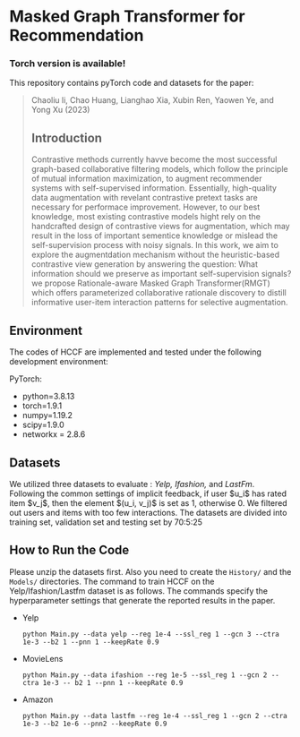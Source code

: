 <body marginheight="0"><h1>Masked Graph Transformer for Recommendation</h1>
<h3>Torch version is available!</h3>
<p>This repository contains pyTorch code and datasets for the paper:

</p>
<blockquote>
<p>Chaoliu li,  Chao Huang, Lianghao Xia, Xubin Ren, Yaowen Ye, and Yong Xu (2023)
</p>
<h2>Introduction</h2>
<p>Contrastive methods currently havve become the most successful graph-based collaborative filtering models, which follow the principle of mutual information maximization, to augment recommender systems with self-supervised information. Essentially, high-quality
data augmentation with revelant contrastive pretext tasks are necessary for performace improvement. However, to our best knowledge, most existing contrastive models hight rely on the handcrafted design of contrastive views for augmentation, which may
result in the loss of important sementice knowledge or mislead the self-supervision process with noisy signals. In this work, we aim to 
explore the augmentdation mechanism without the heuristic-based contrastive view generation by answering the question: What information should we preserve as important self-supervision signals?
we propose Rationale-aware Masked Graph Transformer(RMGT) which offers parameterized collaborative rationale discovery to distill informative user-item interaction patterns for selective augmentation.


</p>
</blockquote>
<h2>Environment</h2>
<p>The codes of HCCF are implemented and tested under the following development environment:


</p>
<p>PyTorch:

</p>
<ul>
<li>python=3.8.13</li>
<li>torch=1.9.1</li>
<li>numpy=1.19.2</li>
<li>scipy=1.9.0</li>
<li>networkx = 2.8.6</li>
</ul>
<h2>Datasets</h2>
<p>We utilized three datasets to evaluate : <i>Yelp, Ifashion, </i>and <i>LastFm</i>. Following the common settings of implicit feedback, if user $u_i$ has rated item $v_j$, then the element $(u_i, v_j)$ is set as 1, otherwise 0. We filtered out users and items with too few interactions. The datasets are divided into training set, validation set and testing set by 70:5:25


</p>
<h2>How to Run the Code</h2>
<p>Please unzip the datasets first. Also you need to create the <code>History/</code> and the <code>Models/</code> directories. The command to train HCCF on the Yelp/Ifashion/Lastfm dataset is as follows. The commands specify the hyperparameter settings that generate the reported results in the paper.

</p>
<ul>
<li>Yelp<pre><code>python Main.py --data yelp --reg 1e-4 --ssl_reg 1 --gcn 3 --ctra 1e-3 --b2 1 --pnn 1 --keepRate 0.9</code></pre>
</li>
<li>MovieLens<pre><code>python Main.py --data ifashion --reg 1e-5 --ssl_reg 1 --gcn 2 --ctra 1e-3 -- b2 1 --pnn 1 --keepRate 0.9</code></pre>
</li>
<li>Amazon<pre><code>python Main.py --data lastfm --reg 1e-4 --ssl_reg 1 --gcn 2 --ctra 1e-3 --b2 1e-6 --pnn2 --keepRate 0.9</code></pre>
</li>
</ul>
</body></html>
